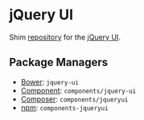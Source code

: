 ﻿jQuery UI
=========

Shim [repository](https://github.com/components/jqueryui) for the [jQuery UI](https://jqueryui.com).

Package Managers
----------------

* [Bower](http://bower.io/): `jquery-ui`
* [Component](https://github.com/component/component): `components/jquery-ui`
* [Composer](http://packagist.org/packages/components/jquery): `components/jqueryui`
* [npm](https://www.npmjs.com/): `components-jqueryui`